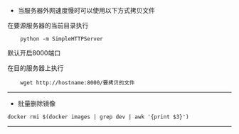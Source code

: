 - 当服务器外网速度慢时可以使用以下方式拷贝文件

在要源服务器的当前目录执行

```
	python -m SimpleHTTPServer
```
默认开启8000端口

在目的服务器上执行

```
	wget http://hostname:8000/要拷贝的文件
```
---

- 批量删除镜像
 
 ```
 docker rmi $(docker images | grep dev | awk '{print $3}')
 
 ```

 
---